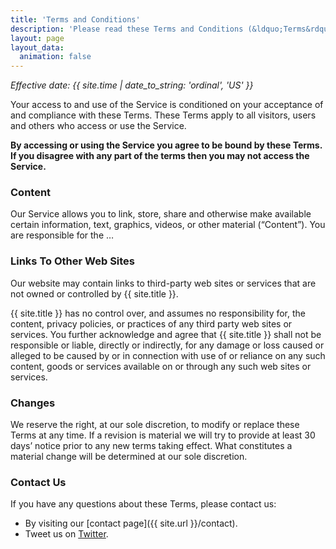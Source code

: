 ```yaml
---
title: 'Terms and Conditions'
description: 'Please read these Terms and Conditions (&ldquo;Terms&rdquo;, &ldquo;Terms and Conditions&rdquo;) carefully before using https://statically.io website and the API (the &ldquo;Service&rdquo;) operated by Statically (&ldquo;us&rdquo;, &ldquo;we&rdquo;, or &ldquo;our&rdquo;).'
layout: page
layout_data:
  animation: false
---
```


_Effective date: {{ site.time | date_to_string: 'ordinal', 'US' }}_

Your access to and use of the Service is conditioned on your acceptance of and compliance with these Terms. These Terms apply to all visitors, users and others who access or use the Service.

**By accessing or using the Service you agree to be bound by these Terms. If you disagree with any part of the terms then you may not access the Service.**

### Content

Our Service allows you to link, store, share and otherwise make available certain information, text, graphics, videos, or other material (&ldquo;Content&rdquo;). You are responsible for the …

### Links To Other Web Sites

Our website may contain links to third-party web sites or services that are not owned or controlled by {{ site.title }}.

{{ site.title }} has no control over, and assumes no responsibility for, the content, privacy policies, or practices of any third party web sites or services. You further acknowledge and agree that {{ site.title }} shall not be responsible or liable, directly or indirectly, for any damage or loss caused or alleged to be caused by or in connection with use of or reliance on any such content, goods or services available on or through any such web sites or services.

### Changes

We reserve the right, at our sole discretion, to modify or replace these Terms at any time. If a revision is material we will try to provide at least 30 days&rsquo; notice prior to any new terms taking effect. What constitutes a material change will be determined at our sole discretion.

### Contact Us

If you have any questions about these Terms, please contact us:

 - By visiting our [contact page]({{ site.url }}/contact).
 - Tweet us on [Twitter](https://twitter.com/staticallyio).
